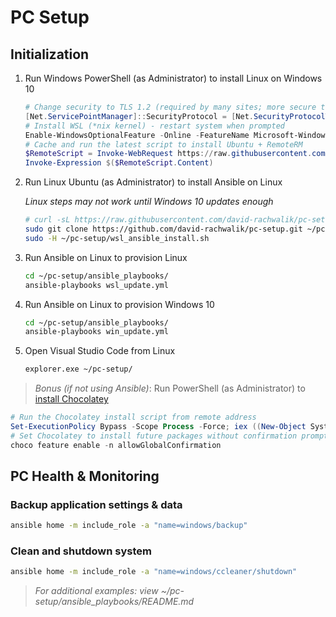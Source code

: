 # PC Setup

## Initialization

1. Run Windows PowerShell (as Administrator) to install Linux on Windows 10

    ``` powershell
    # Change security to TLS 1.2 (required by many sites; more secure than default TLS 1.0)
    [Net.ServicePointManager]::SecurityProtocol = [Net.SecurityProtocolType]::Tls12
    # Install WSL (*nix kernel) - restart system when prompted
    Enable-WindowsOptionalFeature -Online -FeatureName Microsoft-Windows-Subsystem-Linux
    # Cache and run the latest script to install Ubuntu + RemoteRM
    $RemoteScript = Invoke-WebRequest https://raw.githubusercontent.com/david-rachwalik/pc-setup/master/win_wsl_install.ps1
    Invoke-Expression $($RemoteScript.Content)
    ```

2. Run Linux Ubuntu (as Administrator) to install Ansible on Linux

    *Linux steps may not work until Windows 10 updates enough*

    ``` bash
    # curl -sL https://raw.githubusercontent.com/david-rachwalik/pc-setup/master/wsl_ansible_install.sh | sudo bash
    sudo git clone https://github.com/david-rachwalik/pc-setup.git ~/pc-setup/
    sudo -H ~/pc-setup/wsl_ansible_install.sh
    ```

3. Run Ansible on Linux to provision Linux

    ``` bash
    cd ~/pc-setup/ansible_playbooks/
    ansible-playbooks wsl_update.yml
    ```

4. Run Ansible on Linux to provision Windows 10

    ``` bash
    cd ~/pc-setup/ansible_playbooks/
    ansible-playbooks win_update.yml
    ```

5. Open Visual Studio Code from Linux

    ``` bash
    explorer.exe ~/pc-setup/
    ```

> *Bonus (if not using Ansible)*: Run PowerShell (as Administrator) to [install Chocolatey](https://chocolatey.org/install)

``` powershell
# Run the Chocolatey install script from remote address
Set-ExecutionPolicy Bypass -Scope Process -Force; iex ((New-Object System.Net.WebClient).DownloadString('https://chocolatey.org/install.ps1'))
# Set Chocolatey to install future packages without confirmation prompts
choco feature enable -n allowGlobalConfirmation
```

## PC Health & Monitoring

### Backup application settings & data

``` bash
ansible home -m include_role -a "name=windows/backup"
```

### Clean and shutdown system

``` bash
ansible home -m include_role -a "name=windows/ccleaner/shutdown"
```

> *For additional examples: view ~/pc-setup/ansible_playbooks/README.md*
